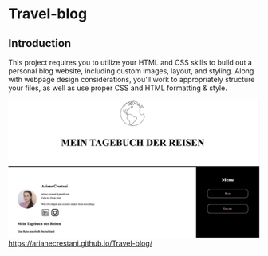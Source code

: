 
# Travel-blog

## Introduction
This project requires you to utilize your HTML and CSS skills to build out a personal blog website, including custom images, layout, and styling. Along with webpage design considerations, you'll work to appropriately structure your files, as well as use proper CSS and HTML formatting & style.

![flwochart](images/preview.png)
https://arianecrestani.github.io/Travel-blog/
